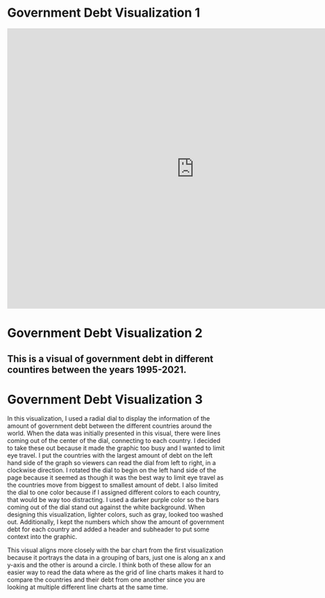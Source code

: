 # Government Debt Visualization 1
<iframe src="https://data.oecd.org/chart/6Se6" width="860" height="645" style="border: 0" mozallowfullscreen="true" webkitallowfullscreen="true" allowfullscreen="true"><a href="https://data.oecd.org/chart/6Se6" target="_blank">OECD Chart: General government debt, Total, % of GDP, Annual, 2021</a></iframe>

# Government Debt Visualization 2
## This is a visual of government debt in different countires between the years 1995-2021.
<div class="flourish-embed flourish-chart" data-src="visualisation/11721168"><script src="https://public.flourish.studio/resources/embed.js"></script></div>

# Government Debt Visualization 3
<div class="flourish-embed flourish-hierarchy" data-src="visualisation/11730255"><script src="https://public.flourish.studio/resources/embed.js"></script></div>
In this visualization, I used a radial dial to display the information of the amount of government debt between the different countries around the world. When the data was initially presented in this visual, there were lines coming out of the center of the dial, connecting to each country. I decided to take these out because it made the graphic too busy and I wanted to limit eye travel. I put the countries with the largest amount of debt on the left hand side of the graph so viewers can read the dial from left to right, in a clockwise direction. I rotated the dial to begin on the left hand side of the page because it seemed as though it was the best way to limit eye travel as the countries move from biggest to smallest amount of debt. I also limited the dial to one color because if I assigned different colors to each country, that would be way too distracting. I used a darker purple color so the bars coming out of the dial stand out against the white background. When designing this visualization, lighter colors, such as gray, looked too washed out. Additionally, I kept the numbers which show the amount of government debt for each country and added a header and subheader to put some context into the graphic. 

This visual aligns more closely with the bar chart from the first visualization because it portrays the data in a grouping of bars, just one is along an x and y-axis and the other is around a circle. I think both of these allow for an easier way to read the data where as the grid of line charts makes it hard to compare the countries and their debt from one another since you are looking at multiple different line charts at the same time. 
